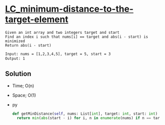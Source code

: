 # [LC_minimum-distance-to-the-target-element](https://leetcode.com/problems/minimum-distance-to-the-target-element)

```en
Given an int array and two integers target and start
Find an index i such that nums[i] == target and abs(i - start) is minimized
Return abs(i - start)
```

```txt
Input: nums = [1,2,3,4,5], target = 5, start = 3
Output: 1
```

## Solution

* Time; O(n)
* Space; O(1)

* py

  ```py
  def getMinDistance(self, nums: List[int], target: int, start: int) -> int:
    return min(abs(start - i) for i, n in enumerate(nums) if n == target)
  ```
